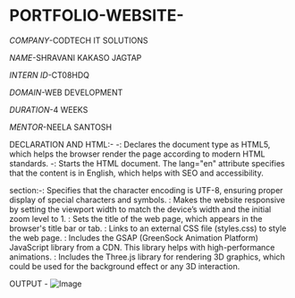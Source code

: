 # PORTFOLIO-WEBSITE-

*COMPANY*-CODTECH IT SOLUTIONS

*NAME*-SHRAVANI KAKASO JAGTAP

*INTERN ID*-CT08HDQ

*DOMAIN*-WEB DEVELOPMENT

*DURATION*-4 WEEKS

*MENTOR*-NEELA SANTOSH

DECLARATION AND HTML:- -<!DOCTYPE html>: Declares the document type as HTML5, which helps the browser render the page according to modern HTML standards.
-<html lang="en">: Starts the HTML document. The lang="en" attribute specifies that the content is in English, which helps with SEO and accessibility.
<head> section:-<meta charset="UTF-8">: Specifies that the character encoding is UTF-8, ensuring proper display of special characters and symbols.
<meta name="viewport" content="width=device-width, initial-scale=1.0">: Makes the website responsive by setting the viewport width to match the device’s width and the initial zoom level to 1.
<title>Portfolio Website</title>: Sets the title of the web page, which appears in the browser's title bar or tab.
<link rel="stylesheet" href="styles.css">: Links to an external CSS file (styles.css) to style the web page.
<script src="https://cdnjs.cloudflare.com/ajax/libs/gsap/3.12.2/gsap.min.js"></script>: Includes the GSAP (GreenSock Animation Platform) JavaScript library from a CDN. This library helps with high-performance animations.
<script src="https://cdnjs.cloudflare.com/ajax/libs/three.js/r134/three.min.js"></script>: Includes the Three.js library for rendering 3D graphics, which could be used for the background effect or any 3D interaction.

OUTPUT -
![Image](https://github.com/user-attachments/assets/fd1b4a1e-fda2-43a4-bf20-cedc95e54173)
